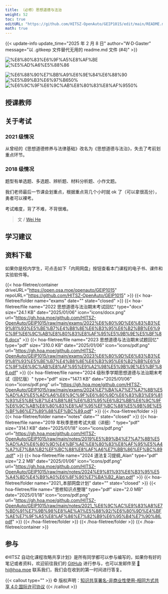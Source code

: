 ```yaml
---
title: （必修）思想道德与法治
weight: 52
toc: true
editURL: "https://github.com/HITSZ-OpenAuto/GEIP1015/edit/main/README.md"
math: true
---
```


{{< update-info update_time="2025 年 2 月 8 日" author="W·D·Gaster" message="以 .gitkeep 文件替代无用的 readme.md 文件 (#4)" >}}


<!--
1. 通过 [Shields.io](https://shields.io/) 生成如下的徽章，标注课程的基本信息。
2. 请根据课程的具体内容增删仓库的子文件夹。子文件夹建议使用小写英文，并且添加 README.md。
3. 关于课程的描述可以不止以下几个方面，酌情增删。
4. hoa.moe 生成本课程对应页面后，请将页面链接复制到 GitHub 仓库的 About/Website 中。
5. 可以在 GitHub 页面的 About/Topics 中为课程添加话题名称。
-->


<div class="img-div hx-mt-4 hx-flex-row hx-justify-start hx-items-center">

![%E8%80%83%E6%9F%A5%E8%AF%BE](https://img.shields.io/badge/%E8%80%83%E6%9F%A5%E8%AF%BE-green)
![%E5%AD%A6%E5%88%86](https://img.shields.io/badge/%E5%AD%A6%E5%88%86-2.5-moccasin)

![%E6%88%90%E7%BB%A9%E6%9E%84%E6%88%90](https://img.shields.io/badge/%E6%88%90%E7%BB%A9%E6%9E%84%E6%88%90-gold)
![%E5%B9%B3%E6%97%B650%](https://img.shields.io/badge/%E5%B9%B3%E6%97%B6-50%25-wheat)
![%E6%9C%9F%E6%9C%AB%E8%80%83%E8%AF%9550%](https://img.shields.io/badge/%E6%9C%9F%E6%9C%AB%E8%80%83%E8%AF%95-50%25-wheat)


</div>

## 授课教师

## 关于考试

### 2021 级情况

从曾经的《思想道德修养与法律基础》改名为《思想道德与法治》，失去了考前划重点环节。

### 2018 级情况

题型有单选题、多选题、辨析题、材料分析题、小作文题。

我们老师最后一节课会划重点，根据重点背几个小时就 ok 了（可以拿很高分），勇者可以裸考。

考试难度，背了不难，不背很难。

> 文 / [Wei He](https://github.com/hewei2001)

## 学习建议

## 资料下载

如果你是校内学生，可点击如下「内网网盘」按钮查看本门课程的电子书、课件和实验软件等。

{{< hoa-filetree/container driveURL="https://open.osa.moe/openauto/GEIP1015" repoURL="https://github.com/HITSZ-OpenAuto/GEIP1015" >}}
  {{< hoa-filetree/folder name="exams" date="" state="closed" >}}
    {{< hoa-filetree/file name="2022 思想道德与法治期末考试回忆" type="docx" size="24.1 KB" date="2025/01/06" icon="icons/docx.png" url="https://gh.hoa.moe/github.com/HITSZ-OpenAuto/GEIP1015/raw/main/exams/2022%E6%80%9D%E6%83%B3%E9%81%93%E5%BE%B7%E4%B8%8E%E6%B3%95%E6%B2%BB%E6%9C%9F%E6%9C%AB%E8%80%83%E8%AF%95%E5%9B%9E%E5%BF%86.docx" >}}
    {{< hoa-filetree/file name="2023 思想道德与法治期末试题回忆" type="pdf" size="310.0 KB" date="2025/01/06" icon="icons/pdf.png" url="https://gh.hoa.moe/github.com/HITSZ-OpenAuto/GEIP1015/raw/main/exams/2023%E6%80%9D%E6%83%B3%E9%81%93%E5%BE%B7%E4%B8%8E%E6%B3%95%E6%B2%BB%E6%9C%9F%E6%9C%AB%E8%AF%95%E9%A2%98%E5%9B%9E%E5%BF%86.pdf" >}}
    {{< hoa-filetree/file name="2024 级秋季学期思想道德与法治期末考试（回忆版）" type="pdf" size="147.1 KB" date="2025/01/06" icon="icons/pdf.png" url="https://gh.hoa.moe/github.com/HITSZ-OpenAuto/GEIP1015/raw/main/exams/2024%E7%BA%A7%E7%A7%8B%E5%AD%A3%E5%AD%A6%E6%9C%9F%E6%80%9D%E6%83%B3%E9%81%93%E5%BE%B7%E4%B8%8E%E6%B3%95%E6%B2%BB%E6%9C%9F%E6%9C%AB%E8%80%83%E8%AF%95%EF%BC%88%E5%9B%9E%E5%BF%86%E7%89%88%EF%BC%89.pdf" >}}
  {{< /hoa-filetree/folder >}}
  {{< hoa-filetree/folder name="notes" date="" state="closed" >}}
    {{< hoa-filetree/file name="2019 年秋季思修考试大纲（详细）" type="pdf" size="314.1 KB" date="2025/01/18" icon="icons/pdf.png" url="https://gh.hoa.moe/github.com/HITSZ-OpenAuto/GEIP1015/raw/main/notes/2019%E5%B9%B4%E7%A7%8B%E5%AD%A3%E6%80%9D%E4%BF%AE%E8%80%83%E8%AF%95%E5%A4%A7%E7%BA%B2%EF%BC%88%E8%AF%A6%E7%BB%86%EF%BC%89.pdf" >}}
    {{< hoa-filetree/file name="2024 道法复习提纲_Alan" type="pdf" size="2.2 MB" date="2025/01/06" icon="icons/pdf.png" url="https://gh.hoa.moe/github.com/HITSZ-OpenAuto/GEIP1015/raw/main/notes/2024%E9%81%93%E6%B3%95%E5%A4%8D%E4%B9%A0%E6%8F%90%E7%BA%B2_Alan.pdf" >}}
  {{< hoa-filetree/folder name="2021_本部网盘计划" date="" state="closed" >}}
    {{< hoa-filetree/file name="思修知识点整理" type="pdf" size="2.0 MB" date="2025/01/18" icon="icons/pdf.png" url="https://gh.hoa.moe/github.com/HITSZ-OpenAuto/GEIP1015/raw/main/notes/2021_%E6%9C%AC%E9%83%A8%E7%BD%91%E7%9B%98%E8%AE%A1%E5%88%92/%E6%80%9D%E4%BF%AE%E7%9F%A5%E8%AF%86%E7%82%B9%E6%95%B4%E7%90%86.pdf" >}}
  {{< /hoa-filetree/folder >}}
  {{< /hoa-filetree/folder >}}
{{< /hoa-filetree/container >}}

## 参与

《HITSZ 自动化课程攻略共享计划》是所有同学都可以参与编写的，如果你有好的笔记或者资料，欢迎前往我们的 [GitHub](https://github.com/HITSZ-OpenAuto) 进行参与，也可以发邮件至 [📮hi@hoa.moe](mailto:hi@hoa.moe) 联系我们，我们会在收到的第一时间进行答复。

{{< callout type="" >}}
  © 版权声明：[知识共享署名-非商业性使用-相同方式共享 4.0 国际许可协议](https://creativecommons.org/licenses/by-nc-sa/4.0/)
{{< /callout >}}

